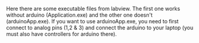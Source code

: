 Here there are some executable files from labview. The first one works without arduino (Application.exe) and the other one doesn't (arduinoApp.exe). 
If you want to use arduinoApp.exe, you need to first connect to analog pins (1,2 & 3) and connect the arduino to your laptop (you must also have controllers for arduino there). 
